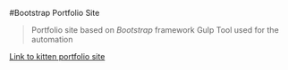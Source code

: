 #Bootstrap Portfolio Site

> Portfolio site based on *Bootstrap* framework
> Gulp Tool used for the automation

[Link to kitten portfolio site](https://dhanyakt.github.io/bootstrap/)